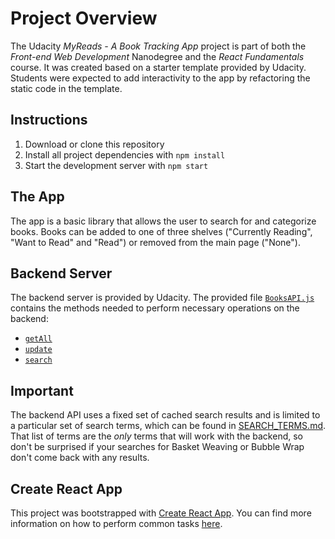 # Project Overview

The Udacity *MyReads - A Book Tracking App* project is part of both the *Front-end Web Development* Nanodegree and the *React Fundamentals* course. It was created based on a starter template provided by Udacity. Students were expected to add interactivity to the app by refactoring the static code in the template.

## Instructions

1. Download or clone this repository
2. Install all project dependencies with `npm install`
3. Start the development server with `npm start`

## The App

The app is a basic library that allows the user to search for and categorize books. Books can be added to one of three shelves ("Currently Reading", "Want to Read" and "Read") or removed from the main page ("None").

## Backend Server

The backend server is provided by Udacity. The provided file [`BooksAPI.js`](src/BooksAPI.js) contains the methods needed to perform necessary operations on the backend:

* [`getAll`](#getall)
* [`update`](#update)
* [`search`](#search)

## Important
The backend API uses a fixed set of cached search results and is limited to a particular set of search terms, which can be found in [SEARCH_TERMS.md](SEARCH_TERMS.md). That list of terms are the _only_ terms that will work with the backend, so don't be surprised if your searches for Basket Weaving or Bubble Wrap don't come back with any results.

## Create React App
This project was bootstrapped with [Create React App](https://github.com/facebookincubator/create-react-app). You can find more information on how to perform common tasks [here](https://github.com/facebookincubator/create-react-app/blob/master/packages/react-scripts/template/README.md).
